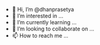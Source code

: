 - 👋 Hi, I’m @dhanprasetya
- 👀 I’m interested in ...
- 🌱 I’m currently learning ...
- 💞️ I’m looking to collaborate on ...
- 📫 How to reach me ...

<!---
dhanprasetya/dhanprasetya is a ✨ special ✨ repository because its `README.md` (this file) appears on your GitHub profile.
You can click the Preview link to take a look at your changes.
--->
